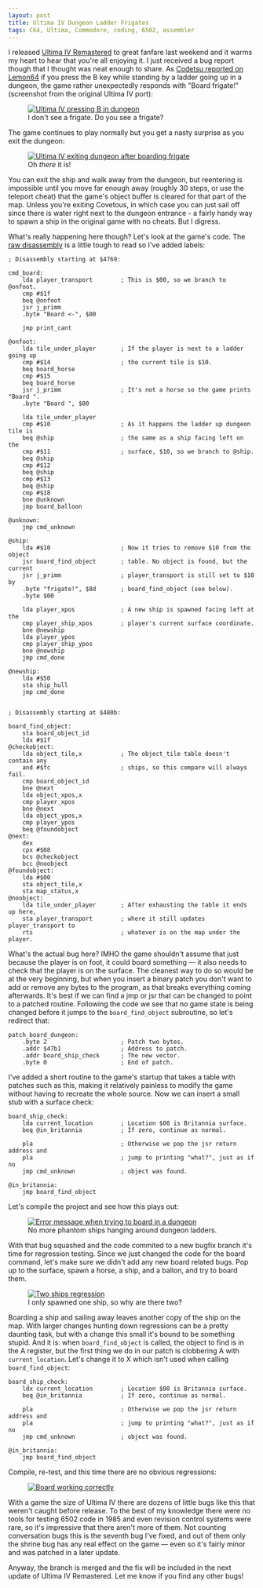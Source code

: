 ```yaml
---
layout: post
title: Ultima IV Dungeon Ladder Frigates
tags: C64, Ultima, Commodore, coding, 6502, assembler
---
```


I released [Ultima IV Remastered](http://magervalp.github.io/2015/03/30/u4-remastered.html) to great fanfare last weekend and it warms my heart to hear that you're all enjoying it. I just received a bug report though that I thought was neat enough to share. As [Codetsu reported on Lemon64](http://www.lemon64.com/forum/viewtopic.php?p=669455#669455) if you press the B key while standing by a ladder going up in a dungeon, the game rather unexpectedly responds with "Board frigate!" (screenshot from the original Ultima IV port):

<figure>
    <a href="/images/u4-dungeon-board-bug-dungeon.png"><img src="/images/u4-dungeon-board-bug-dungeon.png" alt="Ultima IV pressing B in dungeon"></a>
    <figcaption>I don't see a frigate. Do you see a frigate?</figcaption>
</figure>

The game continues to play normally but you get a nasty surprise as you exit the dungeon:

<figure>
    <a href="/images/u4-dungeon-board-bug-surface.png"><img src="/images/u4-dungeon-board-bug-surface.png" alt="Ultima IV exiting dungeon after boarding frigate"></a>
    <figcaption>Oh <em>there</em> it is!</figcaption>
</figure>

You can exit the ship and walk away from the dungeon, but reentering is impossible until you move far enough away (roughly 30 steps, or use the teleport cheat) that the game's object buffer is cleared for that part of the map. Unless you're exiting Covetous, in which case you can just sail off since there is water right next to the dungeon entrance - a fairly handy way to spawn a ship in the original game with no cheats. But I digress.

What's really happening here though? Let's look at the game's code. The [raw disassembly](https://gist.github.com/MagerValp/fcf47ebe597af1a3424a) is a little tough to read so I've added labels:

<pre><code class="prettyprint lang-asm6502">; Disassembly starting at $4769:

cmd_board:
	lda player_transport        ; This is $00, so we branch to @onfoot.
	cmp #$1f
	beq @onfoot
	jsr j_primm
	.byte "Board &lt;-", $00

	jmp print_cant

@onfoot:
	lda tile_under_player       ; If the player is next to a ladder going up
	cmp #$14                    ; the current tile is $10.
	beq board_horse
	cmp #$15
	beq board_horse
	jsr j_primm                 ; It's not a horse so the game prints "Board ".
	.byte "Board ", $00

	lda tile_under_player
	cmp #$10                    ; As it happens the ladder up dungeon tile is
	beq @ship                   ; the same as a ship facing left on the
	cmp #$11                    ; surface, $10, so we branch to @ship.
	beq @ship
	cmp #$12
	beq @ship
	cmp #$13
	beq @ship
	cmp #$18
	bne @unknown
	jmp board_balloon

@unknown:
	jmp cmd_unknown

@ship:
	lda #$10                    ; Now it tries to remove $10 from the object
	jsr board_find_object       ; table. No object is found, but the current
	jsr j_primm                 ; player_transport is still set to $10 by
	.byte "frigate!", $8d       ; board_find_object (see below).
	.byte $00

	lda player_xpos             ; A new ship is spawned facing left at the
	cmp player_ship_xpos        ; player's current surface coordinate.
	bne @newship
	lda player_ypos
	cmp player_ship_ypos
	bne @newship
	jmp cmd_done

@newship:
	lda #$50
	sta ship_hull
	jmp cmd_done


; Disassembly starting at $480b:

board_find_object:
	sta board_object_id
	ldx #$1f
@checkobject:
	lda object_tile,x           ; The object_tile table doesn't contain any
	and #$fc                    ; ships, so this compare will always fail.
	cmp board_object_id
	bne @next
	lda object_xpos,x
	cmp player_xpos
	bne @next
	lda object_ypos,x
	cmp player_ypos
	beq @foundobject
@next:
	dex
	cpx #$08
	bcs @checkobject
	bcc @noobject
@foundobject:
	lda #$00
	sta object_tile,x
	sta map_status,x
@noobject:
	lda tile_under_player       ; After exhausting the table it ends up here,
	sta player_transport        ; where it still updates player_transport to
	rts                         ; whatever is on the map under the player.</code></pre>

What's the actual bug here? IMHO the game shouldn't assume that just because the player is on foot, it could board something &mdash; it also needs to check that the player is on the surface. The cleanest way to do so would be at the very beginning, but when you insert a binary patch you don't want to add or remove any bytes to the program, as that breaks everything coming afterwards. It's best if we can find a jmp or jsr that can be changed to point to a patched routine. Following the code we see that no game state is being changed before it jumps to the `board_find_object` subroutine, so let's redirect that:

<pre><code class="prettyprint lang-asm6502">patch_board_dungeon:
	.byte 2                     ; Patch two bytes.
	.addr $47b1                 ; Address to patch.
	.addr board_ship_check      ; The new vector.
	.byte 0                     ; End of patch.</code></pre>

I've added a short routine to the game's startup that takes a table with patches such as this, making it relatively painless to modify the game without having to recreate the whole source. Now we can insert a small stub with a surface check:

<pre><code class="prettyprint lang-asm6502">board_ship_check:
	lda current_location        ; Location $00 is Britannia surface.
	beq @in_britannia           ; If zero, continue as normal.

	pla                         ; Otherwise we pop the jsr return address and
	pla                         ; jump to printing "what?", just as if no
	jmp cmd_unknown             ; object was found.

@in_britannia:
	jmp board_find_object</code></pre>

Let's compile the project and see how this plays out:

<figure>
    <a href="/images/u4-dungeon-board-bug-fixed.png"><img src="/images/u4-dungeon-board-bug-fixed.png" alt="Error message when trying to board in a dungeon"></a>
    <figcaption>No more phantom ships hanging around dungeon ladders.</figcaption>
</figure>

With that bug squashed and the code commited to a new bugfix branch it's time for regression testing. Since we just changed the code for the board command, let's make sure we didn't add any new board related bugs. Pop up to the surface, spawn a horse, a ship, and a ballon, and try to board them.

<figure>
    <a href="/images/u4-dungeon-board-bug-regression.png"><img src="/images/u4-dungeon-board-bug-regression.png" alt="Two ships regression"></a>
    <figcaption>I only spawned one ship, so why are there two?</figcaption>
</figure>

Boarding a ship and sailing away leaves another copy of the ship on the map. With larger changes hunting down regressions can be a pretty daunting task, but with a change this small it's bound to be something stupid. And it is: when `board_find_object` is called, the object to find is in the A register, but the first thing we do in our patch is clobbering A with `current_location`. Let's change it to X which isn't used when calling `board_find_object`:

<pre><code class="prettyprint lang-asm6502">board_ship_check:
	ldx current_location        ; Location $00 is Britannia surface.
	beq @in_britannia           ; If zero, continue as normal.

	pla                         ; Otherwise we pop the jsr return address and
	pla                         ; jump to printing "what?", just as if no
	jmp cmd_unknown             ; object was found.

@in_britannia:
	jmp board_find_object</code></pre>

Compile, re-test, and this time there are no obvious regressions:

<figure>
    <a href="/images/u4-dungeon-board-bug-final.png"><img src="/images/u4-dungeon-board-bug-final.png" alt="Board working correctly"></a>
</figure>

With a game the size of Ultima IV there are dozens of little bugs like this that weren't caught before release. To the best of my knowledge there were no tools for testing 6502 code in 1985 and even revision control systems were rare, so it's impressive that there aren't more of them. Not counting conversation bugs this is the seventh bug I've fixed, and out of them only the shrine bug has any real effect on the game &mdash; even so it's fairly minor and was patched in a later update.

Anyway, the branch is merged and the fix will be included in the next update of Ultima IV Remastered. Let me know if you find any other bugs!
